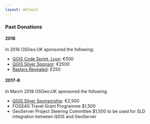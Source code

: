 ```yaml
---
layout: default
---
```


### Past Donations

#### 2016

In 2016 OSGeo:UK sponsored the following:

* [QGIS Code Sprint, Lyon](https://github.com/qgis/QGIS/wiki/Code-Sprint-QGIS-3-Lyon,-end-2016): €500 
* [QGIS Silver Sponsor](http://qgis.org/en/site/about/sponsorship.html): €2500
* [Rasters Revealed](https://rastersrevealed.net/): £250

#### 2017-8

In March 2018 OSGeo:UK sponsored the following

* [QGIS Silver Sponsorship](https://www.qgis.org/en/site/about/sponsorship.html): €2,500 
* FOSS4G Travel Grant Programme $1,500
* GeoServer Project Steering Committee $1,500 to be used for SLD integration between QGIS and GeoServer
